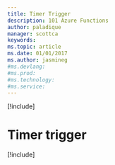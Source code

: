 ```yaml
---
title: Timer Trigger
description: 101 Azure Functions
author: paladique
manager: scottca
keywords: 
ms.topic: article
ms.date: 01/01/2017
ms.author: jasmineg
#ms.devlang: 
#ms.prod:
#ms.technology:
#ms.service:
---
```


[!include[](~/includes/header.md)]

# Timer trigger

[!include[](timer/timer-trigger.md)]
